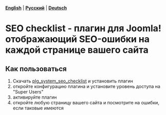 [**English**](README.md) | [**Русский**](README_RU.md) | [**Deutsch**](README_DE.md)

# SEO checklist - плагин для Joomla! отображающий SEO-ошибки на каждой странице вашего сайта

## Как пользоваться
1. Скачать [plg_system_seo_checklist](https://github.com/Hahn21-de/plg_system_seo_checklist/releases) и установить плагин
2. откройте конфигурацию плагина и установите уровень доступа на "Super Users"
3. активируйте плагин
4. откройте любую страницу вашего сайта и посмотрите на ошибки, если таковые имеются
